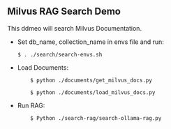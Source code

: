 
## Milvus RAG Search Demo 
This ddmeo will search Milvus Documentation.
- Set db_name, collection_name in envs file and run:

    ```$ . ./search/search-envs.sh```

- Load Documents:

    ```
        $ python ./documents/get_milvus_docs.py
    ```

    ```
        $ python ./documents/load_milvus_docs.py
    ```

- Run RAG:
    
    ```
        $ Python ./search-rag/search-ollama-rag.py
    ```